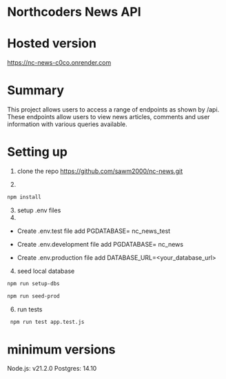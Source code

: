# Northcoders News API


# Hosted version

https://nc-news-c0co.onrender.com

# Summary

This project allows users to access a range of endpoints as shown by /api. These endpoints allow users to view news articles, comments and  user information with various queries available.

# Setting up 

1. clone the repo
   https://github.com/sawm2000/nc-news.git

2.
```bash
npm install 
```

3. setup .env files
4. 
- Create .env.test file
     add PGDATABASE= nc_news_test

- Create .env.development file
     add PGDATABASE= nc_news

- Create .env.production file
     add DATABASE_URL=<your_database_url>

4. seed local database

```bash
npm run setup-dbs 
```
```bash
npm run seed-prod
```

6. run tests
```bash
 npm run test app.test.js 
```
# minimum versions  
  Node.js: v21.2.0
  Postgres: 14.10
